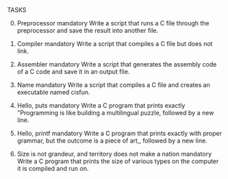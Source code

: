 TASKS

0. Preprocessor
mandatory
Write a script that runs a C file through the preprocessor and save the result into another file.

1. Compiler
mandatory
Write a script that compiles a C file but does not link.

2. Assembler
mandatory
Write a script that generates the assembly code of a C code and save it in an output file.

3. Name
mandatory
Write a script that compiles a C file and creates an executable named cisfun.

4. Hello, puts
mandatory
Write a C program that prints exactly "Programming is like building a multilingual puzzle, followed by a new line.

5. Hello, printf
mandatory
Write a C program that prints exactly with proper grammar, but the outcome is a piece of art,, followed by a new line.

6. Size is not grandeur, and territory does not make a nation
mandatory
Write a C program that prints the size of various types on the computer it is compiled and run on.
